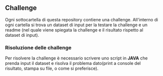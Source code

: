 ## Challenge 

Ogni sottocartella di questa repository contiene una challenge. All'interno di ogni cartella si trova un dataset di input per la testare la challenge e un readme (nel quale viene spiegata la challenge e il risultato rispetto al dataset di input).

### Risoluzione delle challenge  

Per risolvere la challenge è necessario scrivere uno script in **JAVA** che prenda input il dataset e risolva il problema dato(print a console del risultato, stampa su file, o come si preferisce).
